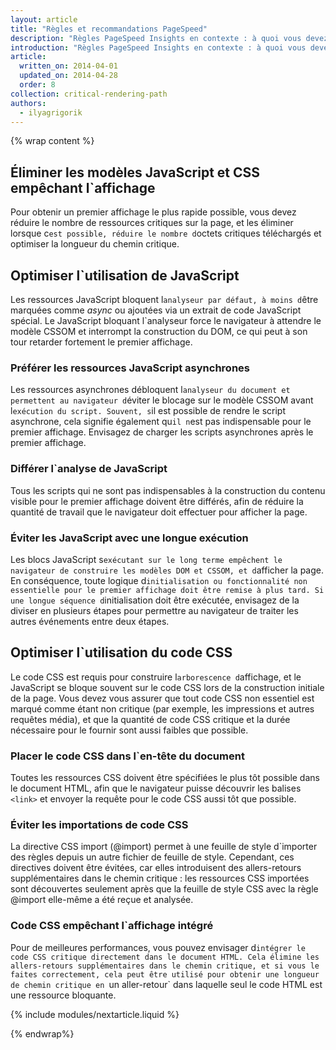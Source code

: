 ```yaml
---
layout: article
title: "Règles et recommandations PageSpeed"
description: "Règles PageSpeed Insights en contexte : à quoi vous devez faire attention lorsque vous optimisez le chemin critique du rendu, et pourquoi."
introduction: "Règles PageSpeed Insights en contexte : à quoi vous devez faire attention lorsque vous optimisez le chemin critique du rendu, et pourquoi."
article:
  written_on: 2014-04-01
  updated_on: 2014-04-28
  order: 8
collection: critical-rendering-path
authors:
  - ilyagrigorik
---
```

{% wrap content %}

## Éliminer les modèles JavaScript et CSS empêchant l`affichage

Pour obtenir un premier affichage le plus rapide possible, vous devez réduire le nombre de ressources critiques sur la page, et les éliminer lorsque c`est possible, réduire le nombre d`octets critiques téléchargés et optimiser la longueur du chemin critique.

## Optimiser l`utilisation de JavaScript

Les ressources JavaScript bloquent l`analyseur par défaut, à moins d`être marquées comme _async_ ou ajoutées via un extrait de code JavaScript spécial. Le JavaScript bloquant l`analyseur force le navigateur à attendre le modèle CSSOM et interrompt la construction du DOM, ce qui peut à son tour retarder fortement le premier affichage.

### **Préférer les ressources JavaScript asynchrones**

Les ressources asynchrones débloquent l`analyseur du document et permettent au navigateur d`éviter le blocage sur le modèle CSSOM avant l`exécution du script. Souvent, s`il est possible de rendre le script asynchrone, cela signifie également qu`il n`est pas indispensable pour le premier affichage. Envisagez de charger les scripts asynchrones après le premier affichage.

### **Différer l`analyse de JavaScript**

Tous les scripts qui ne sont pas indispensables à la construction du contenu visible pour le premier affichage doivent être différés, afin de réduire la quantité de travail que le navigateur doit effectuer pour afficher la page.

### **Éviter les JavaScript avec une longue exécution**

Les blocs JavaScript s`exécutant sur le long terme empêchent le navigateur de construire les modèles DOM et CSSOM, et d`afficher la page. En conséquence, toute logique d`initialisation ou fonctionnalité non essentielle pour le premier affichage doit être remise à plus tard. Si une longue séquence d`initialisation doit être exécutée, envisagez de la diviser en plusieurs étapes pour permettre au navigateur de traiter les autres événements entre deux étapes.

## Optimiser l`utilisation du code CSS

Le code CSS est requis pour construire l`arborescence d`affichage, et le JavaScript se bloque souvent sur le code CSS lors de la construction initiale de la page. Vous devez vous assurer que tout code CSS non essentiel est marqué comme étant non critique (par exemple, les impressions et autres requêtes média), et que la quantité de code CSS critique et la durée nécessaire pour le fournir sont aussi faibles que possible.

### **Placer le code CSS dans l`en-tête du document**

Toutes les ressources CSS doivent être spécifiées le plus tôt possible dans le document HTML, afin que le navigateur puisse découvrir les balises `<link>` et envoyer la requête pour le code CSS aussi tôt que possible.

### **Éviter les importations de code CSS**

La directive CSS import (@import) permet à une feuille de style d`importer des règles depuis un autre fichier de feuille de style. Cependant, ces directives doivent être évitées, car elles introduisent des allers-retours supplémentaires dans le chemin critique : les ressources CSS importées sont découvertes seulement après que la feuille de style CSS avec la règle @import elle-même a été reçue et analysée.

### **Code CSS empêchant l`affichage intégré**

Pour de meilleures performances, vous pouvez envisager d`intégrer le code CSS critique directement dans le document HTML. Cela élimine les allers-retours supplémentaires dans le chemin critique, et si vous le faites correctement, cela peut être utilisé pour obtenir une longueur de chemin critique en `un aller-retour` dans laquelle seul le code HTML est une ressource bloquante.

{% include modules/nextarticle.liquid %}

{% endwrap%}

